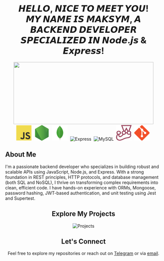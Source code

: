 <h1 align="center">
  𝙃𝙀𝙇𝙇𝙊, 𝙉𝙄𝘾𝙀 𝙏𝙊 𝙈𝙀𝙀𝙏 𝙔𝙊𝙐!<br>
  𝙈𝙔 𝙉𝘼𝙈𝙀 𝙄𝙎 𝙈𝘼𝙆𝙎𝙔𝙈, 𝘼 𝘽𝘼𝘾𝙆𝙀𝙉𝘿 𝘿𝙀𝙑𝙀𝙇𝙊𝙋𝙀𝙍 𝙎𝙋𝙀𝘾𝙄𝘼𝙇𝙄𝙕𝙀𝘿 𝙄𝙉 𝙉𝙤𝙙𝙚.𝙟𝙨 & 𝙀𝙭𝙥𝙧𝙚𝙨𝙨!
</h1>

<div id="header" align="center">
  <img src="https://i.pinimg.com/originals/e5/0f/9b/e50f9b6ca7d64c49edee884958210912.gif" width="450" height="200"/>
</div>

<div id="icons" align="center">
  <!-- Tech Stack Icons -->
  <img src="https://github.com/devicons/devicon/blob/master/icons/javascript/javascript-original.svg" title="JavaScript" alt="JavaScript" width="50" height="50"/>&nbsp;
  <img src="https://github.com/devicons/devicon/blob/master/icons/nodejs/nodejs-original.svg" title="Node.js" alt="Node.js" width="50" height="50"/>&nbsp;
  <img src="https://github.com/devicons/devicon/blob/master/icons/mongodb/mongodb-original.svg" title="MongoDB" alt="MongoDB" width="50" height="50"/>&nbsp;
  <img src="https://upload.wikimedia.org/wikipedia/commons/6/64/Expressjs.png" title="Express" alt="Express" width="50" height="50"/>&nbsp;
  <img src="https://www.vectorlogo.zone/logos/mysql/mysql-official.svg" title="MySQL" alt="MySQL" width="50" height="50"/>&nbsp;
  <img src="https://github.com/devicons/devicon/blob/master/icons/jest/jest-plain.svg" title="Jest" alt="Jest" width="50" height="50"/>&nbsp;
  <img src="https://github.com/devicons/devicon/blob/master/icons/git/git-original.svg" title="Git" alt="Git" width="50" height="50"/>&nbsp;
</div>

<div align="justify">
  <h2>About Me</h2>
</div>

<p>
  I'm a passionate backend developer who specializes in building robust and scalable APIs using JavaScript, Node.js, and Express. With a strong foundation in REST principles, HTTP protocols, and database management (both SQL and NoSQL), I thrive on transforming complex requirements into clean, efficient code. I have hands-on experience with ORMs, Mongoose, password hashing, JWT-based authentication, and unit testing using Jest and Supertest.
</p>

<div align="center">
  <h2>Explore My Projects</h2>
  <img src="https://thumb.ac-illust.com/f5/f5ddf4a4745509cf29d6237d8c8b34f0_t.jpeg" alt="Projects" width="300px">
</div>

<div align="center">
  <h2>Let's Connect</h2>
  <p>
    Feel free to explore my repositories or reach out on <a href="https://t.me/guvzan">Telegram</a> or via <a href="mailto:maksymhovzan@gmail.com">email</a>.
  </p>
</div>
